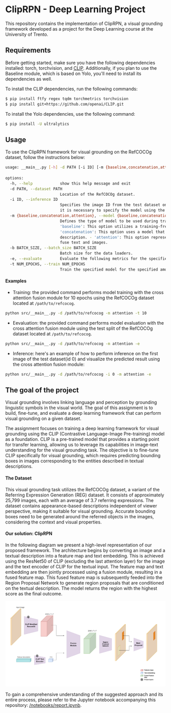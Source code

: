 # ClipRPN - Deep Learning Project

This repository contains the implementation of ClipRPN, a visual grounding
framework developed as a project for the Deep Learning course at the University
of Trento.

## Requirements
Before getting started, make sure you have the following dependencies installed:
torch, torchvision, and [CLIP](https://github.com/openai/CLIP). Additionally, if
you plan to use the Baseline module, which is based on Yolo, you'll need to
install its dependencies as well.

To install the CLIP dependencies, run the following commands:
```bash
$ pip install ftfy regex tqdm torchmetrics torchvision
$ pip install git+https://github.com/openai/CLIP.git
```

To install the Yolo dependencies, use the following command:
```bash
$ pip install -U ultralytics
```

## Usage
To use the ClipRPN framework for visual grounding on the RefCOCOg dataset, follow the instructions below:
```bash
usage: __main__.py [-h] -d PATH [-i ID] [-m {baseline,concatenation,attention}] [-b BATCH_SIZE] [-e] [-t NUM_EPOCHS]

options:
  -h, --help            show this help message and exit
  -d PATH, --dataset PATH
                        Location of the RefCOCOg dataset.
  -i ID, --inference ID
                        Specifies the image ID from the test dataset on which to perform inference. To execute the inference,
                        it is necessary to specify the model using the `-m` option.
  -m {baseline,concatenation,attention}, --model {baseline,concatenation,attention}
                        Defines the type of model to be used during training. The available options are as follows: -
                        'baseline': This option utilizes a training-free model that combines YOLO with CLIP. -
                        'concatenation': This option uses a model that employs simple concatenation with the textual
                        description. - 'attention': This option represents our final model, which utilizes cross attention to
                        fuse text and images.
  -b BATCH_SIZE, --batch_size BATCH_SIZE
                        Batch size for the data loaders.
  -e, --evaluate        Evaluate the following metrics for the specified model: oIOU, Recall, Cosine Similarity.
  -t NUM_EPOCHS, --train NUM_EPOCHS
                        Train the specified model for the specified amount of epochs.

```

#### Examples
* Training: the provided command performs model training with the cross attention fusion module for 10 epochs using the RefCOCOg dataset located at `/path/to/refcocog`.

```bash
python src/__main__.py -d /path/to/refcocog -m attention -t 10
```
* Eevaluation: the provided command performs model evaluation with the cross attention fusion module using the test split of the RefCOCOg dataset located at `/path/to/refcocog`.

```bash
python src/__main__.py -d /path/to/refcocog -m attention -e
```

* Inference: here's an example of how to perform inference on the first image of the test dataset(id 0) and visualize the predicted result using the cross attention fusion module:

```bash
python src/__main__.py -d /path/to/refcocog -i 0 -m attention -e
```

## The goal of the project
Visual grounding involves linking language and perception by grounding
linguistic symbols in the visual world. The goal of this assignment is to build,
fine-tune, and evaluate a deep learning framework that can perform visual
grounding on a given dataset.

The assignment focuses on training a deep learning framework for visual
grounding using the CLIP (Contrastive Language-Image Pre-training) model as a
foundation. CLIP is a pre-trained model that provides a starting point for
transfer learning, allowing us to leverage its capabilities in image-text
understanding for the visual grounding task. The objective is to fine-tune CLIP
specifically for visual grounding, which requires predicting bounding boxes in
images corresponding to the entities described in textual descriptions.

#### The Dataset
This visual grounding task utilizes the RefCOCOg dataset, a variant of the
Referring Expression Generation (REG) dataset. It consists of approximately
25,799 images, each with an average of 3.7 referring expressions. The dataset
contains appearance-based descriptions independent of viewer perspective, making
it suitable for visual grounding. Accurate bounding boxes need to be generated
around the referred objects in the images, considering the context and visual
properties.

#### Our solution: ClipRPN
In the following diagram we present a high-level representation of our proposed
framework. The architecture begins by converting an image and a textual
description into a feature map and text embedding. This is achieved using the
ResNet50 of CLIP (excluding the last attention layer) for the image and the text
encoder of CLIP for the textual input. The feature map and text embedding are
then jointly processed using a fusion module, resulting in a fused feature map.
This fused feature map is subsequently feeded into the Region Proposal Network
to generate region proposals that are conditioned on the textual description.
The model returns the region with the highest score as the final outcome.

![Architecture](./notebooks/figures/our_architecture.png)

To gain a comprehensive understanding of the suggested approach and its entire
process, please refer to the Jupyter notebook accompanying this repository:
[/notebooks/report.ipynb](/notebooks/report.ipynb).
